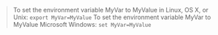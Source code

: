 >To set the environment variable MyVar to MyValue in Linux, OS X, or Unix:
`export MyVar=MyValue`
To set the environment variable MyVar to MyValue Microsoft Windows:
`set MyVar=MyValue`